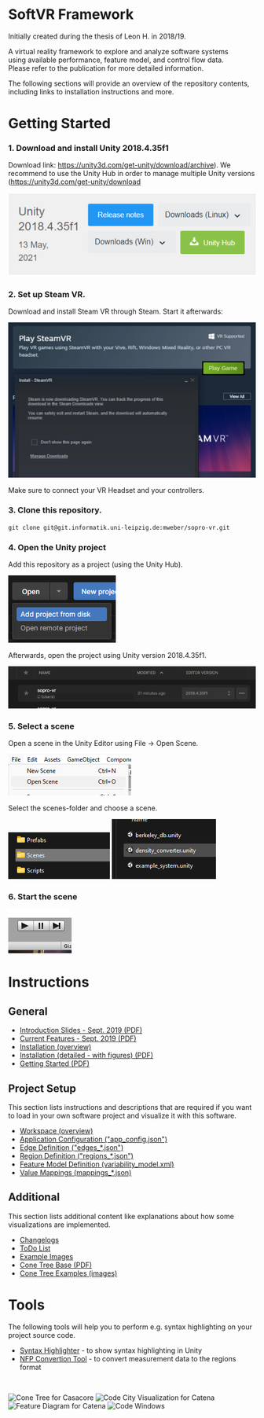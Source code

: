 # SoftVR Framework

Initially created during the thesis of Leon H. in 2018/19.

A virtual reality framework to explore and analyze software systems  
using available performance, feature model, and control flow data.  
Please refer to the publication for more detailed information.  

The following sections will provide an overview of the repository contents,
including links to installation instructions and more.

# Getting Started

### 1. Download and install Unity 2018.4.35f1
Download link: https://unity3d.com/get-unity/download/archive). We recommend to use the Unity Hub in order to manage multiple Unity versions (https://unity3d.com/get-unity/download

![image.png](./Documentation/example-imgs/download-unity.png)

### 2. Set up Steam VR.

Download and install Steam VR through Steam. Start it afterwards:

![image.png](./Documentation/example-imgs/steam-vr.png)

Make sure to connect your VR Headset and your controllers.

### 3. Clone this repository.
```
git clone git@git.informatik.uni-leipzig.de:mweber/sopro-vr.git
```

### 4. Open the Unity project

Add this repository as a project (using the Unity Hub).

![image.png](./Documentation/example-imgs/add-project.png)

Afterwards, open the project using Unity version 2018.4.35f1.

![image.png](./Documentation/example-imgs/open-project.png)

### 5. Select a scene

Open a scene in the Unity Editor using File -> Open Scene.

![image.png](./Documentation/example-imgs/open-scene.png)

Select the scenes-folder and choose a scene.

![image.png](./Documentation/example-imgs/scene-folder.png)
![image-1.png](./Documentation/example-imgs/scene-file.png)

### 6. Start the scene

![image.png](./Documentation/example-imgs/start-scene.png)

# Instructions

## General

- [Introduction Slides - Sept. 2019 (PDF)](Documentation/slides/introduction_sept-2019.pdf)
- [Current Features - Sept. 2019 (PDF)](Documentation/instructions/03_current-features.pdf)
- [Installation (overview)](Documentation/framework-setup.md)
- [Installation (detailed - with figures) (PDF)](Documentation/instructions/01_installation.pdf)
- [Getting Started (PDF)](Documentation/instructions/02_getting-started.pdf)

## Project Setup

This section lists instructions and descriptions that are required if you want
to load in your own software project and visualize it with this software.  

- [Workspace (overview)](Documentation/workspace.md)
- [Application Configuration ("app_config.json")](Documentation/file-specs/app_config.md)
- [Edge Definition ("edges_*.json")](Documentation/file-specs/edges.md)
- [Region Definition ("regions_*.json")](Documentation/file-specs/regions.md)
- [Feature Model Definition (variability_model.xml)](Documentation/file-specs/feature-model.md)
- [Value Mappings (mappings_*.json)](Documentation/file-specs/value-mapping.md)

## Additional

This section lists additional content like explanations about how some visualizations are implemented.

- [Changelogs](Documentation/changelog/changelog.md)
- [ToDo List](Documentation/changelog/todo.md)
- [Example Images](Documentation/example-imgs/)
- [Cone Tree Base (PDF)](Documentation/cone-tree/cone-tree.pdf)
- [Cone Tree Examples (images)](Documentation/cone-tree/examples)


# Tools

The following tools will help you to perform e.g. syntax highlighting on your project source code.  

- [Syntax Highlighter](Tools/code_to_rt/) - to show syntax highlighting in Unity
- [NFP Convertion Tool](Tools/nfp_conversion/) - to convert measurement data to the regions format


<br/>

![Cone Tree for Casacore](Documentation/example-imgs/software-graph-casacore.png)
![Code City Visualization for Catena](Documentation/example-imgs/code-city.png)
![Feature Diagram for Catena](Documentation/example-imgs/feature-diagram-catena.png)
![Code Windows](Documentation/example-imgs/code-windows.png)
